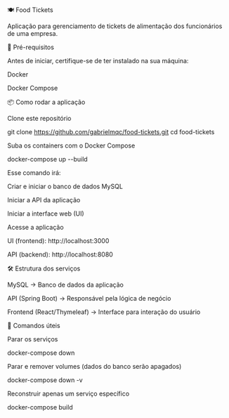 🍽️ Food Tickets

Aplicação para gerenciamento de tickets de alimentação dos funcionários de uma empresa.

🚀 Pré-requisitos

Antes de iniciar, certifique-se de ter instalado na sua máquina:

Docker

Docker Compose

📦 Como rodar a aplicação

Clone este repositório

git clone https://github.com/gabrielmqc/food-tickets.git
cd food-tickets


Suba os containers com o Docker Compose

docker-compose up --build


Esse comando irá:

Criar e iniciar o banco de dados MySQL

Iniciar a API da aplicação

Iniciar a interface web (UI)

Acesse a aplicação

UI (frontend): http://localhost:3000

API (backend): http://localhost:8080

🛠️ Estrutura dos serviços

MySQL → Banco de dados da aplicação

API (Spring Boot) → Responsável pela lógica de negócio

Frontend (React/Thymeleaf) → Interface para interação do usuário

🔧 Comandos úteis

Parar os serviços

docker-compose down


Parar e remover volumes (dados do banco serão apagados)

docker-compose down -v


Reconstruir apenas um serviço específico

docker-compose build <nome-do-servico>
